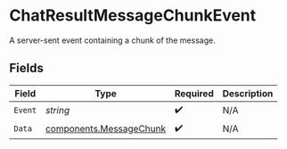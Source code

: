 # ChatResultMessageChunkEvent

A server-sent event containing a chunk of the message.


## Fields

| Field                                                              | Type                                                               | Required                                                           | Description                                                        |
| ------------------------------------------------------------------ | ------------------------------------------------------------------ | ------------------------------------------------------------------ | ------------------------------------------------------------------ |
| `Event`                                                            | *string*                                                           | :heavy_check_mark:                                                 | N/A                                                                |
| `Data`                                                             | [components.MessageChunk](../../models/components/messagechunk.md) | :heavy_check_mark:                                                 | N/A                                                                |